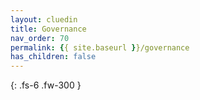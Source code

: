```yaml
---
layout: cluedin
title: Governance
nav_order: 70
permalink: {{ site.baseurl }}/governance
has_children: false
---
```


{: .fs-6 .fw-300 }
